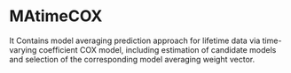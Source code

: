 # MAtimeCOX

It Contains model averaging prediction approach for lifetime
             data via time-varying coefficient COX model, including 
             estimation of candidate models and selection of the 
             corresponding model averaging weight vector.

